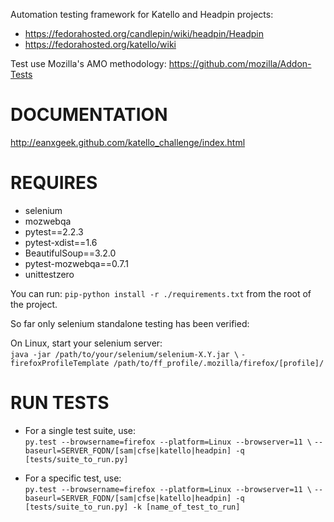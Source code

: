 Automation testing framework for Katello and Headpin projects:  
 
 * https://fedorahosted.org/candlepin/wiki/headpin/Headpin  
 * https://fedorahosted.org/katello/wiki

Test use Mozilla's AMO methodology: https://github.com/mozilla/Addon-Tests

# DOCUMENTATION

http://eanxgeek.github.com/katello_challenge/index.html

# REQUIRES
 * selenium
 * mozwebqa
 * pytest==2.2.3
 * pytest-xdist==1.6
 * BeautifulSoup==3.2.0
 * pytest-mozwebqa==0.7.1
 * unittestzero

You can run: ``pip-python install -r ./requirements.txt`` from the root of the project.

So far only selenium standalone testing has been verified:

On Linux, start your selenium server:  
``java -jar /path/to/your/selenium/selenium-X.Y.jar \``
``-firefoxProfileTemplate /path/to/ff_profile/.mozilla/firefox/[profile]/``

# RUN TESTS
 * For a single test suite, use:  
``py.test --browsername=firefox --platform=Linux --browserver=11 \``
``--baseurl=SERVER_FQDN/[sam|cfse|katello|headpin] -q [tests/suite_to_run.py]``

 * For a specific test, use:  
``py.test --browsername=firefox --platform=Linux --browserver=11 \``
``--baseurl=SERVER_FQDN/[sam|cfse|katello|headpin] -q [tests/suite_to_run.py] -k [name_of_test_to_run]``
